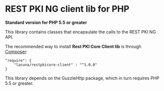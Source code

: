 REST PKI NG client lib for PHP
===========================
**Standard version for PHP 5.5 or greater**
 
This library contains classes that encapsulate the calls to the REST PKI NG API.

The recommended way to install **Rest PKI Core Client lib** is through [Composer](http://getcomposer.org):

    "require": {
        "lacuna/restpkicore-client" : "^1.0.0"
    }

This library depends on the GuzzleHttp package, which in turn requires PHP 5.5 or greater.